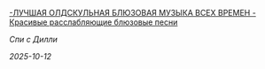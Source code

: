 <!--2025-10-12 19:59:51-->
<div class="yb">
  <a class="nodecor" href="/index.html?rok-muzyka/-luchshaya_oldskulnaya_bljuzovaya_muzyka_vseh_vremen_-_krasivye_rasslablyajushchie_bljuzovye_pesni">
    <img class="preview" data-videoid="https://rutube.ru/play/embed/http://rutube.ru/video/1846a958b0eff744b2d59a72c231597d/" src="http://pic.rutubelist.ru/video/2025-10-12/9a/79/9a7929a076c49495b176c60f718edca2.jpg" align="left" alt="">
  </a>
  <div class="inlbl text">
    <p><a class="nodecor" href="/index.html?rok-muzyka/-luchshaya_oldskulnaya_bljuzovaya_muzyka_vseh_vremen_-_krasivye_rasslablyajushchie_bljuzovye_pesni">-ЛУЧШАЯ ОЛДСКУЛЬНАЯ БЛЮЗОВАЯ МУЗЫКА ВСЕХ ВРЕМЕН - Красивые расслабляющие блюзовые песни</a></p>
    <p><i class="smaller2">Спи с Дилли</i></p>
    <i class="smaller3">2025-10-12</i>
  </div>
</div>
